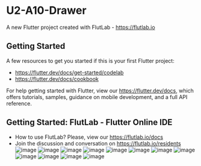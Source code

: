 # U2-A10-Drawer

A new Flutter project created with FlutLab - https://flutlab.io

## Getting Started

A few resources to get you started if this is your first Flutter project:

- https://flutter.dev/docs/get-started/codelab
- https://flutter.dev/docs/cookbook

For help getting started with Flutter, view our
https://flutter.dev/docs, which offers tutorials,
samples, guidance on mobile development, and a full API reference.

## Getting Started: FlutLab - Flutter Online IDE

- How to use FlutLab? Please, view our https://flutlab.io/docs
- Join the discussion and conversation on https://flutlab.io/residents
![image](https://github.com/MartinezI128/u2_act10_Drawer/assets/147106433/5abd8677-4cbe-476b-8d4e-fdcce0ba95e9)
![image](https://github.com/MartinezI128/u2_act10_Drawer/assets/147106433/37026727-51c7-4cca-8b0b-25431e8121b7)
![image](https://github.com/MartinezI128/u2_act10_Drawer/assets/147106433/05953127-cda5-4f0c-848b-6965091e58d3)
![image](https://github.com/MartinezI128/u2_act10_Drawer/assets/147106433/e3b62715-781f-44ee-9615-707352070bc2)
![image](https://github.com/MartinezI128/u2_act10_Drawer/assets/147106433/dfa57ea0-846b-4b1e-be4a-0d36f7b3f7f7)
![image](https://github.com/MartinezI128/u2_act10_Drawer/assets/147106433/228a34b0-88ee-4860-8761-dee559c4754b)
![image](https://github.com/MartinezI128/u2_act10_Drawer/assets/147106433/5daf0329-9f1d-4b3d-aa7f-c7a99f6b6fcc)
![image](https://github.com/MartinezI128/u2_act10_Drawer/assets/147106433/f970d48c-8cdd-4776-be1e-c04511390ecb)
![image](https://github.com/MartinezI128/u2_act10_Drawer/assets/147106433/169a9bdd-4fa3-4bae-86fe-ba2c0224deea)
![image](https://github.com/MartinezI128/u2_act10_Drawer/assets/147106433/f57af216-cfbf-4c3c-b27f-775cf9a0c2fc)
![image](https://github.com/MartinezI128/u2_act10_Drawer/assets/147106433/0ef1af02-550a-4a15-a188-9aa73cf19f85)
![image](https://github.com/MartinezI128/u2_act10_Drawer/assets/147106433/a793a5d4-3f0e-44d8-8d36-66fce47782d6)

